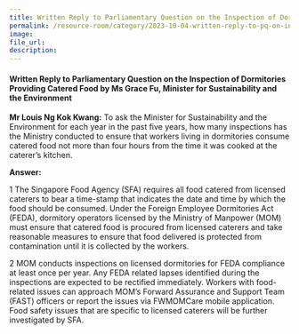 ```yaml
---
title: Written Reply to Parliamentary Question on the Inspection of Dormitories Providing Catered Food by Ms Grace Fu, Minister for Sustainability and the Environment
permalink: /resource-room/category/2023-10-04-written-reply-to-pq-on-inspection-of-dormitories-providing-catered-food/
image:
file_url:
description:
---
```

 
#### Written Reply to Parliamentary Question on the Inspection of Dormitories Providing Catered Food by Ms Grace Fu, Minister for Sustainability and the Environment
 
**Mr Louis Ng Kok Kwang:**  To ask the Minister for Sustainability and the Environment for each year in the past five years, how many inspections has the Ministry conducted to ensure that workers living in dormitories consume catered food not more than four hours from the time it was cooked at the caterer’s kitchen.  
 
**Answer:**  
 
1	The Singapore Food Agency (SFA) requires all food catered from licensed caterers to bear a time-stamp that indicates the date and time by which the food should be consumed. Under the Foreign Employee Dormitories Act (FEDA), dormitory operators licensed by the Ministry of Manpower (MOM) must ensure that catered food is procured from licensed caterers and take reasonable measures to ensure that food delivered is protected from contamination until it is collected by the workers.  

2	MOM conducts inspections on licensed dormitories for FEDA compliance at least once per year. Any FEDA related lapses identified during the inspections are expected to be rectified immediately. Workers with food-related issues can approach MOM’s Forward Assurance and Support Team (FAST) officers or report the issues via FWMOMCare mobile application. Food safety issues that are specific to licensed caterers will be further investigated by SFA.  
